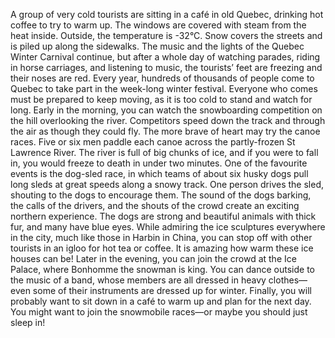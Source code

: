 A group of very cold tourists are sitting in a café in old Quebec, drinking hot coffee to try to warm up. The windows are covered with steam from the heat inside. Outside, the temperature is -32°C. Snow covers the streets and is piled up along the sidewalks. The music and the lights of the Quebec Winter Carnival continue, but after a whole day of watching parades, riding in horse carriages, and listening to music, the touristsʼ feet are freezing and their noses are red.
Every year, hundreds of thousands of people come to Quebec to take part in the week-long winter festival. Everyone who comes must be prepared to keep moving, as it is too cold to stand and watch for long.
Early in the morning, you can watch the snowboarding competition on the hill overlooking the river. Competitors speed down the track and through the air as though they could fly.
The more brave of heart may try the canoe races. Five or six men paddle each canoe across the partly-frozen St Lawrence River. The river is full of big chunks of ice, and if you were to fall in, you would freeze to death in under two minutes.
One of the favourite events is the dog-sled race, in which teams of about six husky dogs pull long sleds at great speeds along a snowy track. One person drives the sled, shouting to the dogs to encourage them. The sound of the dogs barking, the calls of the drivers, and the shouts of the crowd create an exciting northern experience. The dogs are strong and beautiful animals with thick fur, and many have blue eyes.
While admiring the ice sculptures everywhere in the city, much like those in Harbin in China, you can stop off with other tourists in an igloo for hot tea or coffee. It is amazing how warm these ice houses can be!
Later in the evening, you can join the crowd at the Ice Palace, where Bonhomme the snowman is king. You can dance outside to the music of a band, whose members are all dressed in heavy clothes—even some of their instruments are dressed up for winter.
Finally, you will probably want to sit down in a café to warm up and plan for the next day. You might want to join the snowmobile races—or maybe you should just sleep in!